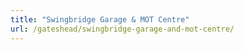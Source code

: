 ```yaml
---
title: "Swingbridge Garage & MOT Centre"
url: /gateshead/swingbridge-garage-and-mot-centre/
---
```

